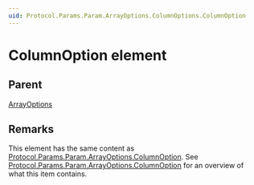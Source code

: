 ```yaml
---
uid: Protocol.Params.Param.ArrayOptions.ColumnOptions.ColumnOption
---
```


# ColumnOption element

## Parent

[ArrayOptions](xref:Protocol.Params.Param.ArrayOptions.ColumnOptions)

## Remarks

This element has the same content as [Protocol.Params.Param.ArrayOptions.ColumnOption](xref:Protocol.Params.Param.ArrayOptions.ColumnOption). See [Protocol.Params.Param.ArrayOptions.ColumnOption](xref:Protocol.Params.Param.ArrayOptions.ColumnOption) for an overview of what this item contains.
